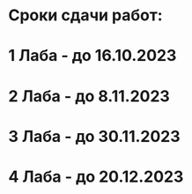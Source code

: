 # Сроки сдачи работ:

<h1>1 Лаба - до 16.10.2023</h1>
<h1>2 Лаба - до 8.11.2023</h1>
<h1>3 Лаба - до 30.11.2023</h1>
<h1>4 Лаба - до 20.12.2023</h1>
